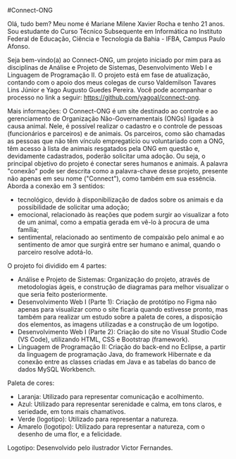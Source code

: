 #Connect-ONG

Olá, tudo bem? Meu nome é Mariane Milene Xavier Rocha e tenho 21 anos.
Sou estudante do Curso Técnico Subsequente em Informática no Instituto Federal de Educação, Ciência e Tecnologia da Bahia - IFBA, Campus Paulo Afonso.

Seja bem-vindo(a) ao Connect-ONG, um projeto iniciado por mim para as disciplinas de Análise e Projeto de Sistemas, Desenvolvimento Web I e Linguagem de Programação II. O projeto está em fase de atualização, contando com o apoio dos meus colegas de curso Valdemilson Tavares Lins Júnior e Yago Augusto Guedes Pereira. Você pode acompanhar o processo no link a seguir: https://github.com/yagoal/connect-ong.

Mais informações:
O Connect-ONG é um site destinado ao controle e ao gerenciamento de Organização Não-Governamentais (ONGs) ligadas à causa animal. Nele, é possível realizar o cadastro e o controle de pessoas (funcionários e parceiros) e de animais. Os parceiros, como são chamadas as pessoas que não têm vínculo empregatício ou voluntariado com a ONG, têm acesso à lista de animais resgatados pela ONG em questão e, devidamente cadastrados, poderão solicitar uma adoção. Ou seja, o principal objetivo do projeto é conectar seres humanos e animais. A palavra "conexão" pode ser descrita como a palavra-chave desse projeto, presente não apenas em seu nome ("Connect"), como também em sua essência. Aborda a conexão em 3 sentidos: 
- tecnológico, devido à disponibilização de dados sobre os animais e da possibilidade de solicitar uma adoção;
- emocional, relacionado às reações que podem surgir ao visualizar a foto de um animal, como a empatia gerada em vê-lo à procura de uma família;
- sentimental, relacionado ao sentimento de compaixão pelo animal e ao sentimento de amor que surgirá entre ser humano e animal, quando o parceiro resolve adotá-lo. 

O projeto foi dividido em 4 partes:
- Análise e Projeto de Sistemas: Organização do projeto, através de metodologias ágeis, e construção de diagramas para melhor visualizar o que seria feito posteriormente.
- Desenvolvimento Web I (Parte 1): Criação de protótipo no Figma não apenas para visualizar como o site ficaria quando estivesse pronto, mas também para realizar um estudo sobre a paleta de cores, a disposição dos elementos, as imagens utilizadas e a construção de um logotipo. 
- Desenvolvimento Web I (Parte 2): Criação do site no Visual Studio Code (VS Code), utilizando HTML, CSS e Bootstrap (framework).
- Linguagem de Programação II: Criação do back-end no Eclipse, a partir da linguagem de programação Java, do framework Hibernate e da conexão entre as classes criadas em Java e as tabelas do banco de dados MySQL Workbench. 

Paleta de cores:
- Laranja: Utilizado para representar comunicação e acolhimento.
- Azul: Utilizado para representar serenidade e calma, em tons claros, e seriedade, em tons mais chamativos.
- Verde (logotipo): Utilizado para representar a natureza.
- Amarelo (logotipo): Utilizado para representar a natureza, com o desenho de uma flor, e a felicidade. 

Logotipo:
Desenvolvido pelo ilustrador Victor Fernandes.